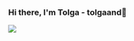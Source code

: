 ### Hi there, I'm Tolga - tolgaand👋

<img align="center" src="https://github-readme-stats.vercel.app/api/top-langs/?username=murerkinn&hide=java,html&title_color=ffffff&text_color=c9cacc&icon_color=2bbc8a&bg_color=1d1f21" />
